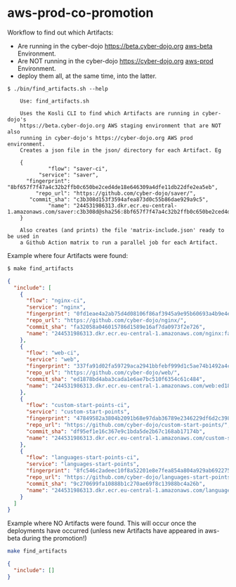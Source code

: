 # aws-prod-co-promotion

Workflow to find out which Artifacts:
- Are running in the cyber-dojo https://beta.cyber-dojo.org
  [aws-beta](https://app.kosli.com/cyber-dojo/environments/aws-beta/snapshots/) Environment.
- Are NOT running in the cyber-dojo https://cyber-dojo.org 
  [aws-prod](https://app.kosli.com/cyber-dojo/environments/aws-prod/snapshots/) Environment.
- deploy them all, at the same time, into the latter.

```shell
$ ./bin/find_artifacts.sh --help
```

```
    Use: find_artifacts.sh

    Uses the Kosli CLI to find which Artifacts are running in cyber-dojo's
    https://beta.cyber-dojo.org AWS staging environment that are NOT also
    running in cyber-dojo's https://cyber-dojo.org AWS prod environment.
    Creates a json file in the json/ directory for each Artifact. Eg

    {
             "flow": "saver-ci",
          "service": "saver",
      "fingerprint": "8bf657f7f47a4c32b2ffb0c650be2ced4de18e646309a4dfe11db22dfe2ea5eb",
         "repo_url": "https://github.com/cyber-dojo/saver/",
       "commit_sha": "c3b308d153f3594afea873d0c55b86dae929a9c5",
             "name": "244531986313.dkr.ecr.eu-central-1.amazonaws.com/saver:c3b308d@sha256:8bf657f7f47a4c32b2ffb0c650be2ced4de18e646309a4dfe11db22dfe2ea5eb"
    }

    Also creates (and prints) the file 'matrix-include.json' ready to be used in
    a Github Action matrix to run a parallel job for each Artifact.
```

Example where four Artifacts were found:

```bash
$ make find_artifacts
```

```json
{
  "include": [
    {
      "flow": "nginx-ci",
      "service": "nginx",
      "fingerprint": "0fd1eae4a2ab75d4d08106f86af3945a9e95b60693a4b9e4e44b59cc5887fdd1",
      "repo_url": "https://github.com/cyber-dojo/nginx/",
      "commit_sha": "fa32058a046015786d1589e16af7da0973f2e726",
      "name": "244531986313.dkr.ecr.eu-central-1.amazonaws.com/nginx:fa32058@sha256:0fd1eae4a2ab75d4d08106f86af3945a9e95b60693a4b9e4e44b59cc5887fdd1"
    },
    {
      "flow": "web-ci",
      "service": "web",
      "fingerprint": "337fa91d02fa59729aca2941bbfebf999d1c5ae74b1492a4c99a33a925c7f052",
      "repo_url": "https://github.com/cyber-dojo/web/",
      "commit_sha": "ed1878bd4aba3cada1e6ae7bc510f6354c61c484",
      "name": "244531986313.dkr.ecr.eu-central-1.amazonaws.com/web:ed1878b@sha256:337fa91d02fa59729aca2941bbfebf999d1c5ae74b1492a4c99a33a925c7f052"
    },
    {
      "flow": "custom-start-points-ci",
      "service": "custom-start-points",
      "fingerprint": "47849582a3804b2091b68e97dab36789e2346229df6d2c398c256a51c884e5ce",
      "repo_url": "https://github.com/cyber-dojo/custom-start-points/",
      "commit_sha": "df95ef1e16c367e9c1bda5de2b67c168ab17174b",
      "name": "244531986313.dkr.ecr.eu-central-1.amazonaws.com/custom-start-points:df95ef1@sha256:47849582a3804b2091b68e97dab36789e2346229df6d2c398c256a51c884e5ce"
    },
    {
      "flow": "languages-start-points-ci",
      "service": "languages-start-points",
      "fingerprint": "8fc546c2adeec10f8a52201e8e7fea854a804a929ab692275b61cbce141c9182",
      "repo_url": "https://github.com/cyber-dojo/languages-start-points/",
      "commit_sha": "9c270699fa10888b1c270ae69f8c13988bc4a26b",
      "name": "244531986313.dkr.ecr.eu-central-1.amazonaws.com/languages-start-points:9c27069@sha256:8fc546c2adeec10f8a52201e8e7fea854a804a929ab692275b61cbce141c9182"
    }
  ]
}
```

Example where NO Artifacts were found. This will occur once the deployments have occurred
(unless new Artifacts have appeared in aws-beta during the promotion!)

```bash
make find_artifacts
```

```json
{
  "include": []
}
```

